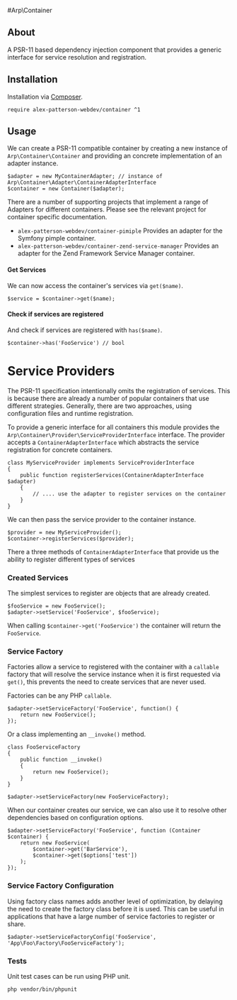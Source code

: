 #Arp\Container

## About

A PSR-11 based dependency injection component that provides a generic interface for service resolution and registration.

## Installation

Installation via [Composer](https://getcomposer.org).

    require alex-patterson-webdev/container ^1
    
## Usage

We can create a PSR-11 compatible container by creating a new instance of `Arp\Container\Container` and providing an concrete implementation of an 
adapter instance.
   
    $adapter = new MyContainerAdapter; // instance of Arp\Container\Adapter\ContainerAdapterInterface
    $container = new Container($adapter);   
   
There are a number of supporting projects that implement a range of Adapters for different containers. Please see the relevant 
project for container specific documentation.

- `alex-patterson-webdev/container-pimiple` Provides an adapter for the Symfony pimple container.
- `alex-patterson-webdev/container-zend-service-manager` Provides an adapter for the Zend Framework Service Manager container.
   
#### Get Services   
   
We can now access the container's services via `get($name)`.

    $service = $container->get($name);

#### Check if services are registered

And check if services are registered with `has($name)`.

    $container->has('FooService') // bool
    
# Service Providers

The PSR-11 specification intentionally omits the registration of services. This is because there are already a number of popular containers
that use different strategies. Generally, there are two approaches, using configuration files and runtime registration.  

To provide a generic interface for all containers this module provides the `Arp\Container\Provider\ServiceProviderInterface` interface.
The provider accepts a `ContainerAdapterInterface` which abstracts the service registration for concrete containers. 

    class MyServiceProvider implements ServiceProviderInterface
    {
        public function registerServices(ContainerAdapterInterface $adapter)
        {
            // .... use the adapter to register services on the container
        }
    }
    
We can then pass the service provider to the container instance.

    $provider = new MyServiceProvider();
    $container->registerServices($provider);   

There a three methods of `ContainerAdapterInterface` that provide us the ability to register different types of services

### Created Services

The simplest services to register are objects that are already created.

    $fooService = new FooService();
    $adapter->setService('FooService', $fooService);

When calling `$container->get('FooService')` the container will return the `FooService`.    

### Service Factory

Factories allow a service to registered with the container with a `callable` factory that will resolve the service 
instance when it is first requested via `get()`, this prevents the need to create services that are never used.

Factories can be any PHP `callable`.

    $adapter->setServiceFactory('FooService', function() {
        return new FooService();
    });
    
Or a class implementing an `__invoke()` method.    
    
    class FooServiceFactory
    {
        public function __invoke()
        {
            return new FooService();
        }
    }
    
    $adapter->setServiceFactory(new FooServiceFactory);
   
When our container creates our service, we can also use it to resolve other dependencies based on configuration options.       
   
    $adapter->setServiceFactory('FooService', function (Container $container) {
        return new FooService(
            $container->get('BarService'),
            $container->get($options['test'])
        );
    });
    
### Service Factory Configuration
        
Using factory class names adds another level of optimization, by delaying the need to create the factory class before it is used. 
This can be useful in applications that have a large number of service factories to register or share.

    $adapter->setServiceFactoryConfig('FooService', 'App\Foo\Factory\FooServiceFactory');
        
### Tests

Unit test cases can be run using PHP unit.

    php vendor/bin/phpunit   
    